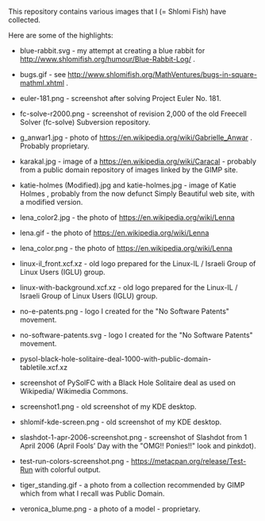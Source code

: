 This repository contains various images that I (= Shlomi Fish) have collected.

Here are some of the highlights:

* blue-rabbit.svg - my attempt at creating a blue rabbit for
http://www.shlomifish.org/humour/Blue-Rabbit-Log/ .

* bugs.gif - see http://www.shlomifish.org/MathVentures/bugs-in-square-mathml.xhtml .

* euler-181.png - screenshot after solving Project Euler No. 181.

* fc-solve-r2000.png - screenshot of revision 2,000 of the old Freecell
Solver (fc-solve) Subversion repository.

* g_anwar1.jpg - photo of https://en.wikipedia.org/wiki/Gabrielle_Anwar .
Probably proprietary.

* karakal.jpg - image of a https://en.wikipedia.org/wiki/Caracal - probably
from a public domain repository of images linked by the GIMP site.

* katie-holmes (Modified).jpg and katie-holmes.jpg - image of Katie Holmes
, probably from the now defunct Simply Beautiful web site, with a modified
version.

* lena_color2.jpg - the photo of https://en.wikipedia.org/wiki/Lenna

* lena.gif - the photo of https://en.wikipedia.org/wiki/Lenna

* lena_color.png - the photo of https://en.wikipedia.org/wiki/Lenna

* linux-il_front.xcf.xz - old logo prepared for the Linux-IL / Israeli
Group of Linux Users (IGLU) group.

* linux-with-background.xcf.xz - old logo prepared for the Linux-IL / Israeli
Group of Linux Users (IGLU) group.

* no-e-patents.png - logo I created for the "No Software Patents" movement.

* no-software-patents.svg - logo I created for the "No Software Patents"
movement.

* pysol-black-hole-solitaire-deal-1000-with-public-domain-tabletile.xcf.xz
- screenshot of PySolFC with a Black Hole Solitaire deal as used on Wikipedia/
Wikimedia Commons.

* screenshot1.png - old screenshot of my KDE desktop.

* shlomif-kde-screen.png - old screenshot of my KDE desktop.

* slashdot-1-apr-2006-screenshot.png - screenshot of Slashdot from 1 April
2006 (April Fools’ Day with the "OMG!! Ponies!!" look and pinkdot).

* test-run-colors-screenshot.png - https://metacpan.org/release/Test-Run with
colorful output.

* tiger_standing.gif - a photo from a collection recommended by GIMP which
from what I recall was Public Domain.

* veronica_blume.png - a photo of a model - proprietary.
